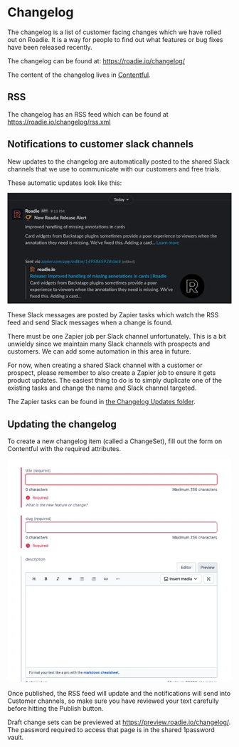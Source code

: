 # Changelog

The changelog is a list of customer facing changes which we have rolled out on Roadie. It is
a way for people to find out what features or bug fixes have been released recently.

The changelog can be found at: https://roadie.io/changelog/

The content of the changelog lives in [Contentful](https://app.contentful.com/spaces/hcqpbvoqhwhm/home).

## RSS

The changelog has an RSS feed which can be found at https://roadie.io/changelog/rss.xml

## Notifications to customer slack channels

New updates to the changelog are automatically posted to the shared Slack channels 
that we use to communicate with our customers and free trials.

These automatic updates look like this:

![a Slack message saying that Roadie has released a feature to do with missing annotations](./assets/changelog-update-in-slack.webp)

These Slack messages are posted by Zapier tasks which watch the RSS feed and send Slack messages
when a change is found.

There must be one Zapier job per Slack channel unfortunately. This is a bit unwieldy since we
maintain many Slack channels with prospects and customers. We can add some automation
in this area in future.

For now, when creating a shared Slack channel with a customer or prospect, please remember to
also create a Zapier job to ensure it gets product updates. The easiest thing to do is to
simply duplicate one of the existing tasks and change the name and Slack channel targeted.

The Zapier tasks can be found in [the Changelog Updates folder](https://zapier.com/app/zaps/folder/1198706).

## Updating the changelog

To create a new changelog item (called a ChangeSet), fill out the form on Contentful with the
required attributes.

![a form on Contentful](./assets/contentful-changeset-form.webp)

Once published, the RSS feed will update and the notifications will send into Customer channels,
so make sure you have reviewed your text carefully before hitting the Publish button.

Draft change sets can be previewed at https://preview.roadie.io/changelog/. The password required
to access that page is in the shared 1password vault.
